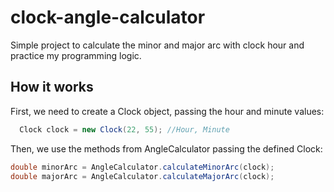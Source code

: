 # clock-angle-calculator

Simple project to calculate the minor and major arc with clock hour and practice my programming logic. 


## How it works

First, we need to create a Clock object, passing the hour and minute values:

```java
  Clock clock = new Clock(22, 55); //Hour, Minute
```

Then, we use the methods from AngleCalculator passing the defined Clock:

```java
double minorArc = AngleCalculator.calculateMinorArc(clock);
double majorArc = AngleCalculator.calculateMajorArc(clock);
``` 

